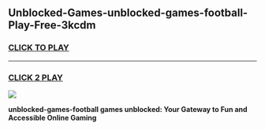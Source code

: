 
## Unblocked-Games-unblocked-games-football-Play-Free-3kcdm
<h3>
<a href="https://premium76.site?title=unblocked-games-football&ref=21A">CLICK TO PLAY</a></h3>
<hr>

<h3>
<a href="https://premium76.site?title=unblocked-games-football&ref=21A">CLICK 2 PLAY</a>
  
</h3>

<a href="https://premium76.site?title=unblocked-games-football&ref=21A"><img src="https://clearcache.store/games.png"></a>


**unblocked-games-football games unblocked: Your Gateway to Fun and Accessible Online Gaming**
